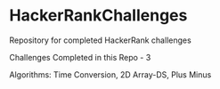 # HackerRankChallenges
Repository for completed HackerRank challenges 

Challenges Completed in this Repo - 3

Algorithms: Time Conversion, 2D Array-DS, Plus Minus
